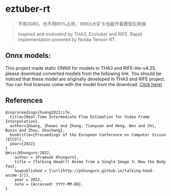 # eztuber-rt
> 不用3080，也不用80%占用，1660s大矿卡也能开着模型玩黑猴
> 
> Inspired and motivated by THA3, Ezvtuber and RIFE. Rapid implementation powered by Nvidia Tensor-RT.

## Onnx models: 
This project made static ONNX for models in THA3 and RIFE-lite-v4.25, please download converted models from the following link. You should be noticed that these model are originally developed in THA3 and RIFE project. You can find licenses come with the model from the download.
[Click here!](https://drive.google.com/drive/folders/1cYj18EfVQ2Cl348_rkCu_fgaasHTI_io?usp=drive_link)


## References
```
@inproceedings{huang2022rife,
  title={Real-Time Intermediate Flow Estimation for Video Frame Interpolation},
  author={Huang, Zhewei and Zhang, Tianyuan and Heng, Wen and Shi, Boxin and Zhou, Shuchang},
  booktitle={Proceedings of the European Conference on Computer Vision (ECCV)},
  year={2022}
}
@misc{Khungurn:2022,
    author = {Pramook Khungurn},
    title = {Talking Head(?) Anime from a Single Image 3: Now the Body Too},
    howpublished = {\url{http://pkhungurn.github.io/talking-head-anime-3/}},
    year = 2022,
    note = {Accessed: YYYY-MM-DD},
}
```
